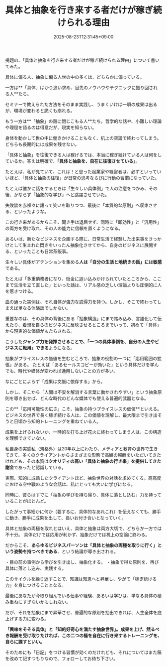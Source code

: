﻿---
title: "具体と抽象を行き来する者だけが稼ぎ続けられる理由"
date: 2025-08-23T12:31:45+09:00
draft: false
---

掲題の、「具体と抽象を行き来する者だけが稼ぎ続けられる理由」について書いてみた。


具体に偏る人、抽象に偏る人世の中の多くは、どちらかに偏っている。

一方は**「具体」ばかり追い求め、目先のノウハウやテクニックに振り回される人**たち。

セミナーで教えられた方法をそのまま実践し、うまくいけば一瞬の成果は出るが、環境が変わると脆くも崩れる。



もう一方は**「抽象」の殻に閉じこもる人**たち。哲学的な話や、小難しい理論や理屈を語るのは得意だが、現実を知らない。

身体を動かして世の中に働きかけることもなく、机上の空論で終わってしまう。どちらも長期的には成果を残せない。



「具体と抽象」を往復できる人は稼げるでは、本当に稼ぎ続けている人は何をしているか。答えは明確で、**「具体と抽象を、自在に往復させている」**。

たとえば、私が見ていて、これは！と思った起業家や経営者は、必ずといっていいほど、「具体と抽象の往復」が日常の思考ならびに行動の習慣になっていた。



たとえば誰かに話をするときは「生々しい具体例」で人の注意をつかみ、その後、かならず「抽象的な学び」へと跳躍させていた。

失敗談を赤裸々に語って笑いを取りつつ、最後に「本質的な原則」へ収束させる、といったような。

この行き来があるからこそ、聞き手は退屈せず、同時に「即効性」と「汎用性」の両方を受け取れ、その人の能力に信頼を置くようになる。



あるいは、新たなビジネスを企画する際に、日常生活で経験した出来事をきっかけとして生まれた閃きをいったん抽象化させてから、自身のビジネスに展開する、といったことも日常茶飯事。



生々しい具体がアテンションを集める**人は「自分の生活と地続きの話」には敏感**である。

たとえば「多重債務者になり、街金に追い込みかけられていたところから、ここまで生活を立て直した」といった話は、リアル感の乏しい理論よりも圧倒的に人を惹きつける。

血の通った実例は、それ自体が強力な説得力を持つ。しかし、そこで終わってしまえば単なる体験談でしかない。



重要なのは、その具体の背後にある「抽象構造」にまで踏み込み、言語化して伝えたり、着想を自らのビジネスに反映させるところまでいって、初めて「具体」から現実的な価値がもたらされる。

こうした**ジャンプ力を発揮させることで、「一つの具体事例を、自分の人生やビジネスに転用」できる**ようになる。



抽象がプライスレスの価値を生むところで、抽象の役割の一つに「応用範囲の拡張」がある。
たとえば「あるセールスコピーが効いた」という具体だけを学んでも、時代や媒体が変われば通用しないことの方が多い。

なにごとによらず「成果は文脈に依存する」から。

しかし、そこから「人間は不安を解消する言葉に動かされやすい」という抽象原則を導き出せば、どんな時代のどんな媒体でも使える普遍的武器となる。



この**「応用可能性の広さ」こそ、抽象の持つプライスレスの価値**といえる。ビジネスの世界で長く稼ぎ続ける人は、この価値を理解し、最大限まで引き出そうと日頃から知的トレーニングを重ねている人。

成果を上げられないか、一時的な打ち上げ花火に終わってしまう人は、この構造を理解できていない。



私自身の実感私（規格外）は20年以上にわたり、メディアと教育の世界で生きてきて、多くのクライアントからさまざまな形態で高額の報酬をいただいてきたけれども、その本質は**クオリティの高い「具体と抽象の行き来」を提供してきた謝金**であったと認識している。

実際、知的に成熟したクライアントほど、抽象世界の対話を求めてくる。高高度における空中戦のような会話は、私にとっても大いに学びになる。



同時に、彼らはすでに「抽象の学びを持ち帰り、具体に落とし込む」力を持っていることがほとんど。

したがって事細かに何か（要するに、具体的なあれこれ）を伝えなくても、勝手に動き、勝手に成果を出して、長いお付き合いとなっていく。



具体と抽象の両極を取れとはいえ、具体と抽象は両方大切で、どちらか一方では不十分。
具体だけでは応用が利かず、抽象だけでは机上の空論に終わる。

だからこそ、**あらゆるビジネスパーソンは「具体と抽象の両極を取りに行く」という姿勢を持つべきである**、という結論が導き出される。

・目の前の事例から学びを引き出し、抽象化する。
・抽象で得た原則を、再び具体に落とし込み、実践する。

このサイクルを繰り返すことで、知識は知恵へと昇華し、やがて「稼ぎ続ける力」を身につけることとなる。



最後にあなたが今取り組んでいる仕事や経験、あるいは学びは、単なる具体の積み重ねにすぎないかもしれない。

だが、それを抽象にまで昇華させ、普遍的な原則を抽出できれば、人生全体を底上げする力に変わる。



**「興味をそそる具体」と「知的好奇心を満たす抽象世界」。成果を上げ、然るべき報酬を受け取りたければ、この二つの極を自在に行き来するトレーニングを、自らに課すといい。**

そのためにも「日記」をつける習慣が効くのだけれども、それについてはまた稿を改めて記すつもりなので、フォローしてお待ち下さい。